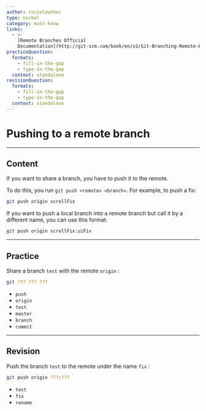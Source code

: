 ```yaml
---
author: rosielowther
type: normal
category: must-know
links:
  - >-
    [Remote Branches Official
    Documentation](http://git-scm.com/book/en/v2/Git-Branching-Remote-Branches){website}
practiceQuestion:
  formats:
    - fill-in-the-gap
    - type-in-the-gap
  context: standalone
revisionQuestion:
  formats:
    - fill-in-the-gap
    - type-in-the-gap
  context: standalone
---
```


# Pushing to a remote branch


---

## Content

If you want to share a branch, you have to push it to the remote. 

To do this, you run `git push <remote> <branch>`. For example, to push a fix:

```bash
git push origin scrollFix
```

If you want to push a local branch into a remote branch but call it by a different name, you can use this format:

```bash
git push origin scrollFix:uiFix
```


---

## Practice

Share a branch `test` with the remote `origin` :

```bash
git ??? ??? ???
```

- `push`
- `origin`
- `test`
- `master`
- `branch`
- `commit`


---

## Revision

Push the branch `test` to the remote under the name `fix` :

```bash
git push origin ???:???
```

- `test`
- `fix`
- `rename`
